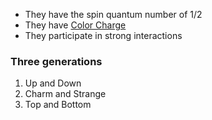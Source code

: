 - They have the spin quantum number of 1/2
- They have [Color Charge](color%20charge.md)
- They participate in strong interactions

### Three generations
1. Up and Down
2. Charm and Strange
3. Top and Bottom